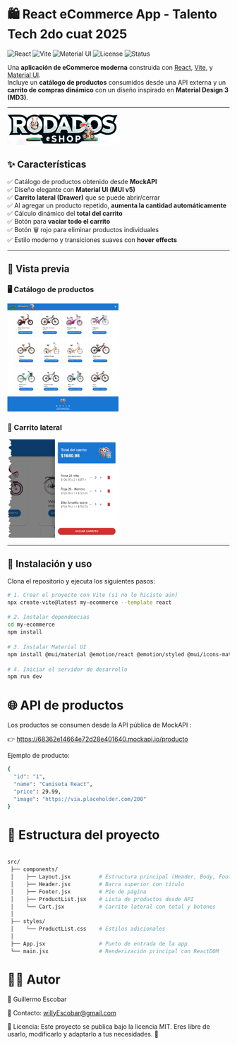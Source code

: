 # 🛍️ React eCommerce App - Talento Tech 2do cuat 2025

<img src="https://img.shields.io/badge/React-18.0-blue?logo=react" alt="React" />
<img src="https://img.shields.io/badge/Vite-5.0-646CFF?logo=vite&logoColor=white" alt="Vite" />
<img src="https://img.shields.io/badge/MUI-5.0-007FFF?logo=mui&logoColor=white" alt="Material UI" />
<img src="https://img.shields.io/badge/License-MIT-green" alt="License" />
<img src="https://img.shields.io/badge/Status-En%20desarrollo-orange" alt="Status" />

Una **aplicación de eCommerce moderna** construida con [React](https://reactjs.org/), [Vite](https://vitejs.dev/), y [Material UI](https://mui.com/).  
Incluye un **catálogo de productos** consumidos desde una API externa y un **carrito de compras dinámico** con un diseño inspirado en **Material Design 3 (MD3)**.  
<!-- ## 📑 Índice

- [✨ Características](#-características)
- [📸 Vista previa](#-vista-previa)
- [🚀 Instalación y uso](#-instalación-y-uso)
- [🌐 API de productos](#-api-de-productos)
- [📂 Estructura del proyecto](#-estructura-del-proyecto)
- [🧑‍💻 Autor](#-autor)
- [📝 Licencia](#-licencia) -->
---
<img src="./assets/image-5.png" alt="alt text" width="50%" />

## ✨ Características

✅ Catálogo de productos obtenido desde **MockAPI**  
✅ Diseño elegante con **Material UI (MUI v5)**  
✅ **Carrito lateral (Drawer)** que se puede abrir/cerrar  
✅ Al agregar un producto repetido, **aumenta la cantidad automáticamente**  
✅ Cálculo dinámico del **total del carrito**  
✅ Botón para **vaciar todo el carrito**  
✅ Botón 🗑️ rojo para eliminar productos individuales  
✅ Estilo moderno y transiciones suaves con **hover effects**

---

## 📸 Vista previa

### 🖥️ Catálogo de productos
<img src="./assets/image.png" alt="alt text" width="50%" />

### 🛒 Carrito lateral
<img src="./assets/image-2.png" alt="alt text" width="50%" />

---

## 🚀 Instalación y uso

Clona el repositorio y ejecuta los siguientes pasos:

```bash
# 1. Crear el proyecto con Vite (si no lo hiciste aún)
npx create-vite@latest my-ecommerce --template react

# 2. Instalar dependencias
cd my-ecommerce
npm install

# 3. Instalar Material UI
npm install @mui/material @emotion/react @emotion/styled @mui/icons-material

# 4. Iniciar el servidor de desarrollo
npm run dev
```

# 🌐 API de productos

Los productos se consumen desde la API pública de MockAPI
:

👉 https://68362e14664e72d28e401640.mockapi.io/producto

Ejemplo de producto:

```bash
{
  "id": "1",
  "name": "Camiseta React",
  "price": 29.99,
  "image": "https://via.placeholder.com/200"
}
```

# 📂 Estructura del proyecto

```bash

src/
 ├── components/
 │    ├── Layout.jsx         # Estructura principal (Header, Body, Footer, Sidebar)
 │    ├── Header.jsx         # Barra superior con título
 │    ├── Footer.jsx         # Pie de página
 │    ├── ProductList.jsx    # Lista de productos desde API
 │    └── Cart.jsx           # Carrito lateral con total y botones
 │
 ├── styles/
 │    └── ProductList.css    # Estilos adicionales
 │
 ├── App.jsx                 # Punto de entrada de la app
 └── main.jsx                # Renderización principal con ReactDOM

```
# 🧑‍💻 Autor

👤 Guillermo Escobar

📧 Contacto: willyEscobar@gmail.com

<!-- 🌐 Portfolio: tu-portfolio.com -->

📝 Licencia: 
Este proyecto se publica bajo la licencia MIT.
Eres libre de usarlo, modificarlo y adaptarlo a tus necesidades. 🎉






